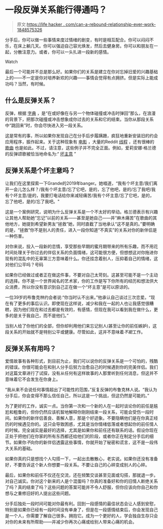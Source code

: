 # 一段反弹关系能行得通吗？

> 原文:[https://life hacker . com/can-a-rebound-relationship-ever-work-1848575326](https://lifehacker.com/can-a-rebound-relationship-ever-work-1848575326)

分手后，你可以做一些事情来度过情绪的剧变，有时是相互配合。你可以闷闷不乐，在床上躺几天。你可以强迫自己容光焕发，然后去健身房。你可以和朋友在一起，分散注意力。或者，你可以一头扎进一段新的感情。

Watch

最后一个可能并不总是那么好。如果你们的关系是建立在你对忘掉旧爱的兴趣基础上的——不一定是你对培养新欢的兴趣——事情会觉得有点拥挤。但是实际上能成功吗？当然，有时候。

## **什么是反弹关系？**

反弹，根据 [字典](https://www.merriam-webster.com/dictionary/rebound) ，是“在或好像在与另一个物体碰撞或冲击时弹回”那么，在浪漫的背景下，把那次碰撞或冲击想象成你过去的关系和它的结束。当你从那段关系中“跳回来”时，你会尽快进入另一段关系。

这是常有的事，所以如果你发现自己在分手后步履蹒跚，疯狂地重新安装旧的约会应用程序，振作起来。关于这种现象有 [电影](https://www.imdb.com/title/tt1205535/) ，大量的Reddit [线程](https://www.reddit.com/r/relationships/comments/pjp6c3/people_who_have_had_a_rebound_how_did_it_turn_out/) ，还有很棒的 [歌曲](https://open.spotify.com/track/6Qs4SXO9dwPj5GKvVOv8Ki?si=3b2e8cd6d1d9481c) 也是如此。不过，请注意，这些例子并不完全正面。例如，爱莉安娜·格兰德的反弹颂歌被恰当地命名为:“ [坏主意](https://open.spotify.com/track/5Il6Oe7lr5XM7A0cWbVQtr?si=bd6c3c40a7dd47bc) ”

## 反弹关系是个坏主意吗？

让我们在这里探索一下Grande的2019年banger。她唱道，“我有个坏主意/我们离开一会儿怎么样？/我有个坏主意/忘了它吧，是的，忘了他吧，是的/忘了我吧/我有个坏主意/是的，我要打电话给你来减轻痛苦/我有个坏主意/忘了它吧，是的，忘了他吧，是的/忘了我吧。"

这是一个案例研究，说明为什么反弹关系是一个不太好的举动。格兰德表示有兴趣让其他人帮助她“忘记”以前的关系——甚至是她自己——并“麻木痛苦”在歌曲的其他地方，她提到希望新男友“拯救”她，同时直截了当地承认“这不是真的。”要明确的是，“拯救”你不是别人的责任，进入一段你知道“不真实”的关系对你的新伴侣是一种伤害。

对你来说，投入一段新的恋情，享受那些早期的蜜月期带来的所有乐趣，而不用花时间处理关于你过去的伴侣关系的负面情绪，这可能很方便，但想想这对你拖进你现有的混乱中的无辜第三方意味着什么。你还挂念着别人，压抑着自己的情绪，这对他们公平吗？号码

如果你已经做过或者正在做这件事，不要对自己太苛刻。这甚至可能不是一个主动的选择。你不是一个世界闻名的艺术家，你的工作是写下你所有的经历和想法供大众消费，所以你没有意识到自己正在做一个“坏主意”是可以原谅的。

一位39岁的布鲁克林约会者说:“你当时认不出来。”他承认自己谈过三次恋爱。“现在有了更多的事后认识。即使现在这样说，减少和我在一起的人也让我感觉很糟糕，因为他们现在和过去都是有效的，有感情，但现在我可以看到我在做什么，更多的是关于我自己，而不是他们。”

当别人给了你他们的全部，但你却利用他们来忘记别人(甚至让你的前任嫉妒)，这段关系的开始就不是特别公平或健康。尽管如此，这并不意味着*不能*工作。

## 反弹关系有用吗？

爱情故事有各种形式，到目前为止，我们可以说你的反弹关系是一个可怕的，残酷的错误。你很可能会在和别人分手后努力治愈自己的时候遇到你的完美伴侣。我们对这篇文章进行了试探，没有从任何有这样故事的人那里听到任何消息，但这并不意味着它不会发生在你身上。

“我从来不会说任何事情超出了可能性的范围，”反复反弹的布鲁克林人说。“我认为分手后，你会变得不那么信任自己，所以这是一个挑战，但这仍然是可能的。”

为了更好的工作，诚实一点。当你第一次和一个新的人在一起时谈论你的前任是尴尬和粗鲁的，但你仍然应该机智地解释你刚刚结束一段关系，可能会受伤一段时间。如果你的新伴侣善良、善解人意，那是个好迹象。不要隐瞒他们是在你真正经历的时候遇见你的。这只会导致困惑，尤其是当你情绪低落或者想起你的前任情人的时候。完全诚实是最好的选择，尤其是如果你和前任还有联系的话。假设你现在正处于把他们在你家的所有东西都还给他们的阶段，或者你正在制定分手后的细节。如果你*不*向你的新伴侣透露这些事情，你就开始了秘密和谎言，这不是一段伟大关系的基础。

如果你真的只是想找个人勾搭一下，一起出去散散心，老实说。如果你还没有准备好，不要告诉这个新人你想要一段关系。不要让自己的心碎变成别人的心碎。

最后，如果你和前任不仅还在交流，还在频繁交谈甚至见面或勾搭，那就退一步。对自己诚实。你对这个新来的人是个混蛋吗？你真的准备好和你的旧情人断绝关系了吗？真的结束了吗？这些问题的答案可能并不令人舒服，但你应该向你自己和你想与之重修旧好的人提出这些问题。

分手后独处一段时间可能对你最有利。回到一段感情的最佳状态会让人感到安慰，特别是如果你已经有一段时间没有单身了，但是在一段感情结束后，你会发现自己是一个人，你需要了解自己很多。拥抱它。成为一个更好的人，学会独自生存只会对你的未来有所帮助——并减少你再次心痛或给别人带来心痛的机会。